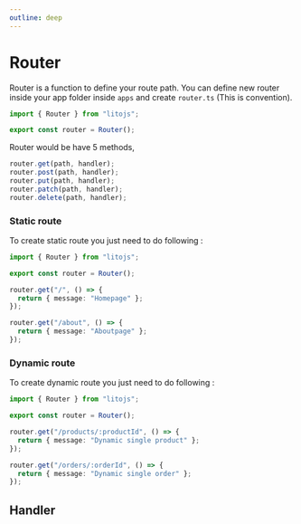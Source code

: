 ```yaml
---
outline: deep
---
```


# Router

Router is a function to define your route path. You can define new router inside your app folder inside `apps` and create `router.ts` (This is convention).

```ts
import { Router } from "litojs";

export const router = Router();
```

Router would be have 5 methods,

```ts
router.get(path, handler);
router.post(path, handler);
router.put(path, handler);
router.patch(path, handler);
router.delete(path, handler);
```

### Static route

To create static route you just need to do following :

```ts
import { Router } from "litojs";

export const router = Router();

router.get("/", () => {
  return { message: "Homepage" };
});

router.get("/about", () => {
  return { message: "Aboutpage" };
});
```

### Dynamic route

To create dynamic route you just need to do following :

```ts
import { Router } from "litojs";

export const router = Router();

router.get("/products/:productId", () => {
  return { message: "Dynamic single product" };
});

router.get("/orders/:orderId", () => {
  return { message: "Dynamic single order" };
});
```

## Handler
